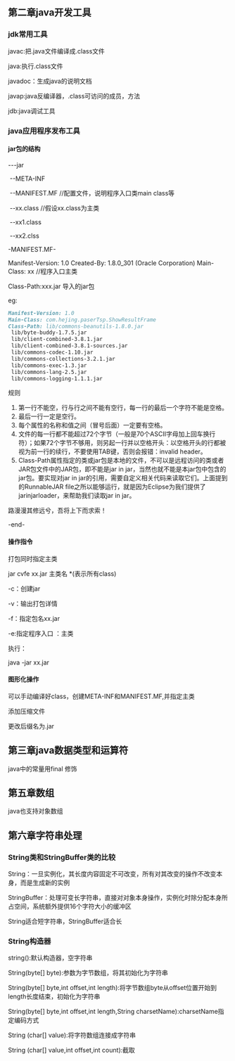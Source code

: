 ## 第二章java开发工具

### jdk常用工具

javac:把.java文件编译成.class文件

java:执行.class文件

javadoc：生成java的说明文档

javap:java反编译器，.class可访问的成员，方法

jdb:java调试工具

### java应用程序发布工具

#### jar包的结构

---jar

​    --META-INF    

​            --MANIFEST.MF    //配置文件，说明程序入口类main class等

​    --xx.class        //假设xx.class为主类

​    --xx1.class

​    --xx2.clss

-MANIFEST.MF-

Manifest-Version: 1.0
Created-By: 1.8.0_301 (Oracle Corporation)
Main-Class: xx    //程序入口主类

Class-Path:xxx.jar   导入的jar包

eg:

```markdown
Manifest-Version: 1.0
Main-Class: com.hejing.paserTsp.ShowResultFrame
Class-Path: lib/commons-beanutils-1.8.0.jar
 lib/byte-buddy-1.7.5.jar
 lib/client-combined-3.8.1.jar
 lib/client-combined-3.8.1-sources.jar
 lib/commons-codec-1.10.jar
 lib/commons-collections-3.2.1.jar
 lib/commons-exec-1.3.jar
 lib/commons-lang-2.5.jar
 lib/commons-logging-1.1.1.jar
```

规则

1. 第一行不能空，行与行之间不能有空行，每一行的最后一个字符不能是空格。
2. 最后一行一定是空行。
3. 每个属性的名称和值之间（冒号后面）一定要有空格。
4. 文件的每一行都不能超过72个字节（一般是70个ASCII字母加上回车换行符）；如果72个字节不够用，则另起一行并以空格开头：以空格开头的行都被视为前一行的续行，不要使用TAB键，否则会报错：invalid header。
5. Class-Path属性指定的类或jar包是本地的文件，不可以是远程访问的类或者JAR包文件中的JAR包，即不能是jar in jar，当然也就不能是本jar包中包含的jar包。要实现对jar in jar的引用，需要自定义相关代码来读取它们。上面提到的RunnableJAR file之所以能够运行，就是因为Eclipse为我们提供了jarinjarloader，来帮助我们读取jar in jar。

路漫漫其修远兮，吾将上下而求索！

-end-

#### 操作指令

打包同时指定主类

jar cvfe  xx.jar   主类名   *(表示所有class)

-c：创建jar

-v：输出打包详情

-f：指定包名xx.jar

-e:指定程序入口  ：主类

执行：

java -jar  xx.jar

#### 图形化操作

可以手动编译好class，创建META-INF和MANIFEST.MF,并指定主类

添加压缩文件

更改后缀名为.jar

## 第三章java数据类型和运算符

java中的常量用final 修饰

## 第五章数组

java也支持对象数组

## 第六章字符串处理

### String类和StringBuffer类的比较

String：一旦实例化，其长度内容固定不可改变，所有对其改变的操作不改变本身，而是生成新的实例

StringBuffer：处理可变长字符串，直接对对象本身操作，实例化时除分配本身所占空间，系统额外提供16个字符大小的缓冲区

String适合短字符串，StringBuffer适合长

### String构造器

string():默认构造器，空字符串

String(byte[] byte):参数为字节数组，将其初始化为字符串

String(byte[] byte,int offset,int length):将字节数组byte从offset位置开始到length长度结束，初始化为字符串

String(byte[] byte,int offset,int length,String charsetName):charsetName指定编码方式

String (char[] value):将字符数组连接成字符串

String (char[] value,int offset,int count):截取
